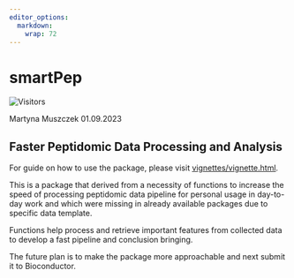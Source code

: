 ```yaml
---
editor_options: 
  markdown: 
    wrap: 72
---
```


# smartPep

![Visitors](https://api.visitorbadge.io/api/visitors?path=https%253A%252F%252Fgithub.com%252FMartynaMu%252FsmartPep&label=Visitors&countColor=%252337d67a)

Martyna Muszczek 01.09.2023

## Faster Peptidomic Data Processing and Analysis

For guide on how to use the package, please visit
[vignettes/vignette.html](https://raw.githack.com/MartynaMu/smartPep/main/vignettes/vignette.html).

This is a package that derived from a necessity of functions to increase
the speed of processing peptidomic data pipeline for personal usage in
day-to-day work and which were missing in already available packages due
to specific data template.

Functions help process and retrieve important features from collected
data to develop a fast pipeline and conclusion bringing.

The future plan is to make the package more approachable and next submit
it to Bioconductor.
